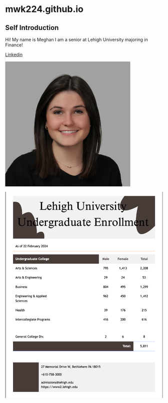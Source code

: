 # mwk224.github.io

## Self Introduction

Hi! My name is Meghan I am a senior at Lehigh University majoring in Finance!

[Linkedin](www.linkedin.com/in/meghan-kelly-)

![profilepic](https://github.com/mwk224/mwk224.github.io/blob/main/vantine_linked_in_2647416.jpg?raw=true)

![CanvaPractice](https://github.com/mwk224/mwk224.github.io/blob/main/Screen%20Shot%202024-02-22%20at%2010.08.58%20AM.png?raw=true)
